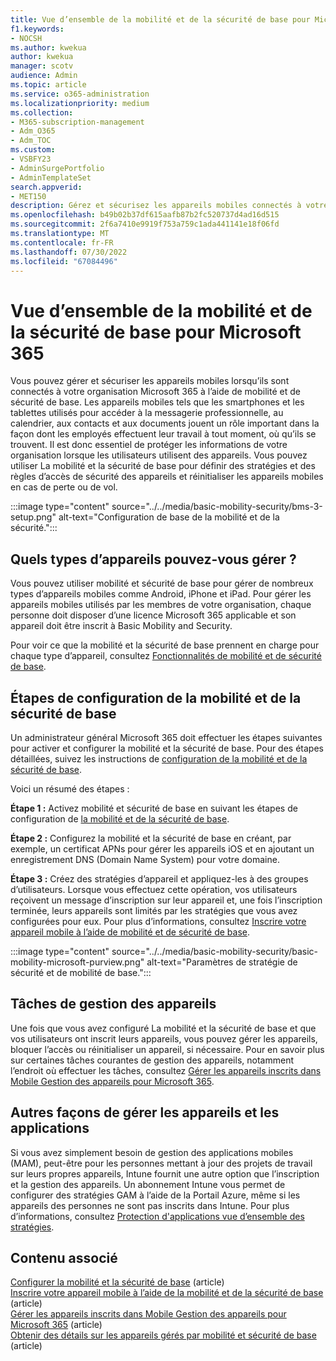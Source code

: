 ```yaml
---
title: Vue d’ensemble de la mobilité et de la sécurité de base pour Microsoft 365
f1.keywords:
- NOCSH
ms.author: kwekua
author: kwekua
manager: scotv
audience: Admin
ms.topic: article
ms.service: o365-administration
ms.localizationpriority: medium
ms.collection:
- M365-subscription-management
- Adm_O365
- Adm_TOC
ms.custom:
- VSBFY23
- AdminSurgePortfolio
- AdminTemplateSet
search.appverid:
- MET150
description: Gérez et sécurisez les appareils mobiles connectés à votre organisation Microsoft 365 en configurant et en utilisant mobilité et sécurité de base.
ms.openlocfilehash: b49b02b37df615aafb87b2fc520737d4ad16d515
ms.sourcegitcommit: 2f6a7410e9919f753a759c1ada441141e18f06fd
ms.translationtype: MT
ms.contentlocale: fr-FR
ms.lasthandoff: 07/30/2022
ms.locfileid: "67084496"
---
```

# <a name="overview-of-basic-mobility-and-security-for-microsoft-365"></a>Vue d’ensemble de la mobilité et de la sécurité de base pour Microsoft 365

Vous pouvez gérer et sécuriser les appareils mobiles lorsqu’ils sont connectés à votre organisation Microsoft 365 à l’aide de mobilité et de sécurité de base. Les appareils mobiles tels que les smartphones et les tablettes utilisés pour accéder à la messagerie professionnelle, au calendrier, aux contacts et aux documents jouent un rôle important dans la façon dont les employés effectuent leur travail à tout moment, où qu’ils se trouvent. Il est donc essentiel de protéger les informations de votre organisation lorsque les utilisateurs utilisent des appareils. Vous pouvez utiliser La mobilité et la sécurité de base pour définir des stratégies et des règles d’accès de sécurité des appareils et réinitialiser les appareils mobiles en cas de perte ou de vol.

:::image type="content" source="../../media/basic-mobility-security/bms-3-setup.png" alt-text="Configuration de base de la mobilité et de la sécurité.":::

## <a name="what-types-of-devices-can-you-manage"></a>Quels types d’appareils pouvez-vous gérer ?

Vous pouvez utiliser mobilité et sécurité de base pour gérer de nombreux types d’appareils mobiles comme Android, iPhone et iPad. Pour gérer les appareils mobiles utilisés par les membres de votre organisation, chaque personne doit disposer d’une licence Microsoft 365 applicable et son appareil doit être inscrit à Basic Mobility and Security.

Pour voir ce que la mobilité et la sécurité de base prennent en charge pour chaque type d’appareil, consultez [Fonctionnalités de mobilité et de sécurité de base](capabilities.md).

## <a name="setup-steps-for-basic-mobility-and-security"></a>Étapes de configuration de la mobilité et de la sécurité de base

Un administrateur général Microsoft 365 doit effectuer les étapes suivantes pour activer et configurer la mobilité et la sécurité de base. Pour des étapes détaillées, suivez les instructions de [configuration de la mobilité et de la sécurité de base](set-up.md). 

Voici un résumé des étapes :

**Étape 1 :** Activez mobilité et sécurité de base en suivant les étapes de configuration de [la mobilité et de la sécurité de base](set-up.md).

**Étape 2 :** Configurez la mobilité et la sécurité de base en créant, par exemple, un certificat APNs pour gérer les appareils iOS et en ajoutant un enregistrement DNS (Domain Name System) pour votre domaine.

**Étape 3 :** Créez des stratégies d’appareil et appliquez-les à des groupes d’utilisateurs. Lorsque vous effectuez cette opération, vos utilisateurs reçoivent un message d’inscription sur leur appareil et, une fois l’inscription terminée, leurs appareils sont limités par les stratégies que vous avez configurées pour eux. Pour plus d’informations, consultez [Inscrire votre appareil mobile à l’aide de mobilité et de sécurité de base](enroll-your-mobile-device.md). 

:::image type="content" source="../../media/basic-mobility-security/basic-mobility-microsoft-purview.png" alt-text="Paramètres de stratégie de sécurité et de mobilité de base.":::

## <a name="device-management-tasks"></a>Tâches de gestion des appareils

Une fois que vous avez configuré La mobilité et la sécurité de base et que vos utilisateurs ont inscrit leurs appareils, vous pouvez gérer les appareils, bloquer l’accès ou réinitialiser un appareil, si nécessaire. Pour en savoir plus sur certaines tâches courantes de gestion des appareils, notamment l’endroit où effectuer les tâches, consultez [Gérer les appareils inscrits dans Mobile Gestion des appareils pour Microsoft 365](manage-enrolled-devices.md).

## <a name="other-ways-to-manage-devices-and-apps"></a>Autres façons de gérer les appareils et les applications

Si vous avez simplement besoin de gestion des applications mobiles (MAM), peut-être pour les personnes mettant à jour des projets de travail sur leurs propres appareils, Intune fournit une autre option que l’inscription et la gestion des appareils. Un abonnement Intune vous permet de configurer des stratégies GAM à l’aide de la Portail Azure, même si les appareils des personnes ne sont pas inscrits dans Intune. Pour plus d’informations, consultez [Protection d'applications vue d’ensemble des stratégies](/mem/intune/apps/app-protection-policy).

## <a name="related-content"></a>Contenu associé

[Configurer la mobilité et la sécurité de base](set-up.md) (article)\
[Inscrire votre appareil mobile à l’aide de la mobilité et de la sécurité de base](enroll-your-mobile-device.md) (article)\
[Gérer les appareils inscrits dans Mobile Gestion des appareils pour Microsoft 365](manage-enrolled-devices.md) (article)\
[Obtenir des détails sur les appareils gérés par mobilité et sécurité de base](get-details-about-managed-devices.md) (article)
